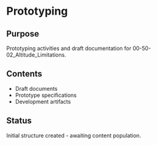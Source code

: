 # Prototyping

## Purpose
Prototyping activities and draft documentation for 00-50-02_Altitude_Limitations.

## Contents
- Draft documents
- Prototype specifications
- Development artifacts

## Status
Initial structure created - awaiting content population.
